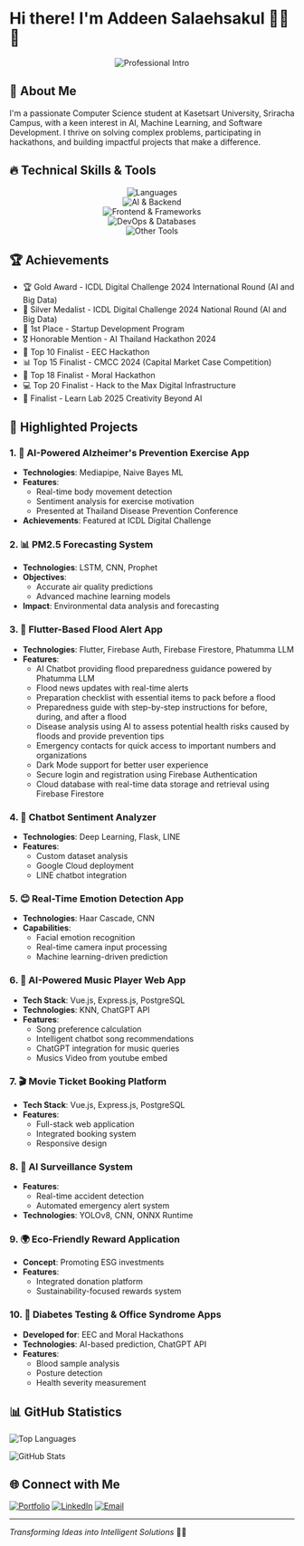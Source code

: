 # Hi there! I'm Addeen Salaehsakul 👨‍💻🤖

<div align="center">
  <img src="https://readme-typing-svg.herokuapp.com?font=Fira+Code&weight=600&size=22&duration=3500&pause=500&color=00A2FF&center=true&width=700&lines=Computer+Science+Student+%7C+Kasetsart+University;AI+%26+Machine+Learning+Engineer+%7C+Full+Stack+Developer;Transforming+Ideas+into+Intelligent+Solutions" alt="Professional Intro" />
</div>

## 🚀 About Me
I'm a passionate Computer Science student at Kasetsart University, Sriracha Campus, with a keen interest in AI, Machine Learning, and Software Development. I thrive on solving complex problems, participating in hackathons, and building impactful projects that make a difference.
## 🔥 Technical Skills & Tools

<div align="center">
  <img src="https://skillicons.dev/icons?i=python,c,cpp,java,dart,javascript,typescript,bash,r" alt="Languages" /><br>
  <img src="https://skillicons.dev/icons?i=tensorflow,scikitlearn,opencv,flask,express" alt="AI & Backend" /><br>
  <img src="https://skillicons.dev/icons?i=vue,react,flutter,nodejs" alt="Frontend & Frameworks" /><br>
  <img src="https://skillicons.dev/icons?i=docker,git,postgres,mysql,mongodb" alt="DevOps & Databases" /><br>
  <img src="https://skillicons.dev/icons?i=html,css,linux" alt="Other Tools" />
</div>



## 🏆 Achievements
- 🏆 Gold Award - ICDL Digital Challenge 2024 International Round (AI and Big Data)
- 🥈 Silver Medalist - ICDL Digital Challenge 2024 National Round (AI and Big Data)
- 🚀 1st Place - Startup Development Program
- 🎖️ Honorable Mention - AI Thailand Hackathon 2024
- 🚀 Top 10 Finalist - EEC Hackathon
- 📊 Top 15 Finalist - CMCC 2024 (Capital Market Case Competition)
- 🌟 Top 18 Finalist - Moral Hackathon
- 💻 Top 20 Finalist - Hack to the Max Digital Infrastructure
- 🚀 Finalist - Learn Lab 2025 Creativity Beyond AI

## 🚀 Highlighted Projects

### 1. 🧠 AI-Powered Alzheimer's Prevention Exercise App
- **Technologies**: Mediapipe, Naive Bayes ML
- **Features**:
  - Real-time body movement detection
  - Sentiment analysis for exercise motivation
  - Presented at Thailand Disease Prevention Conference
- **Achievements**: Featured at ICDL Digital Challenge

### 2. 📊 PM2.5 Forecasting System
- **Technologies**: LSTM, CNN, Prophet
- **Objectives**: 
  - Accurate air quality predictions
  - Advanced machine learning models
- **Impact**: Environmental data analysis and forecasting
  
### 3. 🌊 Flutter-Based Flood Alert App  
- **Technologies**: Flutter, Firebase Auth, Firebase Firestore, Phatumma LLM  
- **Features**:  
  - AI Chatbot providing flood preparedness guidance powered by Phatumma LLM  
  - Flood news updates with real-time alerts  
  - Preparation checklist with essential items to pack before a flood  
  - Preparedness guide with step-by-step instructions for before, during, and after a flood  
  - Disease analysis using AI to assess potential health risks caused by floods and provide prevention tips  
  - Emergency contacts for quick access to important numbers and organizations  
  - Dark Mode support for better user experience  
  - Secure login and registration using Firebase Authentication  
  - Cloud database with real-time data storage and retrieval using Firebase Firestore
    
 ### 4. 💬 Chatbot Sentiment Analyzer
- **Technologies**: Deep Learning, Flask, LINE
- **Features**:
  - Custom dataset analysis
  - Google Cloud deployment
  - LINE chatbot integration
    
 ### 5. 😊 Real-Time Emotion Detection App
- **Technologies**: Haar Cascade, CNN
- **Capabilities**:
  - Facial emotion recognition
  - Real-time camera input processing
  - Machine learning-driven prediction
 
### 6. 🎵 AI-Powered Music Player Web App
- **Tech Stack**: Vue.js, Express.js, PostgreSQL
- **Technologies**: KNN, ChatGPT API
- **Features**:
  - Song preference calculation
  - Intelligent chatbot song recommendations
  - ChatGPT integration for music queries
  - Musics Video from youtube embed
    
### 7. 🎬 Movie Ticket Booking Platform
- **Tech Stack**: Vue.js, Express.js, PostgreSQL
- **Features**:
  - Full-stack web application
  - Integrated booking system
  - Responsive design

### 8. 🤖 AI Surveillance System
- **Features**:
  - Real-time accident detection
  - Automated emergency alert system
- **Technologies**: YOLOv8, CNN, ONNX Runtime

### 9. 🌍 Eco-Friendly Reward Application
- **Concept**: Promoting ESG investments
- **Features**: 
  - Integrated donation platform
  - Sustainability-focused rewards system

### 10. 🏥 Diabetes Testing & Office Syndrome Apps
- **Developed for**: EEC and Moral Hackathons
- **Technologies**: AI-based prediction, ChatGPT API
- **Features**: 
  - Blood sample analysis
  - Posture detection
  - Health severity measurement

## 📊 GitHub Statistics

<p>
    <img src="https://github-readme-stats.vercel.app/api/top-langs/?username=itzdeenzxx&theme=bear&hide_border=false&include_all_commits=true&count_private=false&layout=compact" alt="Top Languages" />
</p>
<p>
    <img src="https://github-readme-stats.vercel.app/api?username=itzdeenzxx&theme=bear&show_icons=true&hide_border=false&include_all_commits=true&count_private=false" alt="GitHub Stats" />
</p>


## 🌐 Connect with Me
[![Portfolio](https://img.shields.io/badge/Portfolio-Visit%20Now-blue?style=for-the-badge&logo=web)](https://portfolio-addeen.netlify.app/)
[![LinkedIn](https://img.shields.io/badge/LinkedIn-Connect-blue?style=for-the-badge&logo=linkedin)](linkedin.com/in/addeen-salaehsakul-733017358)
[![Email](https://img.shields.io/badge/Email-Contact%20Me-red?style=for-the-badge&logo=gmail)](mailto:addeen.sk@gmail.com)

---
*Transforming Ideas into Intelligent Solutions* 🚀✨
